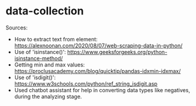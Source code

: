 # data-collection
Sources:
- How to extract text from element:
    https://alexnoonan.com/2020/08/07/web-scraping-data-in-python/
- Use of 'isinstance()':
    https://www.geeksforgeeks.org/python-isinstance-method/
- Getting min and max values:
    https://proclusacademy.com/blog/quicktip/pandas-idxmin-idxmax/
- Use of 'isdigit()': 
    https://www.w3schools.com/python/ref_string_isdigit.asp
- Used chatbot assistant for help in converting data types like negatives, during the analyzing stage.

